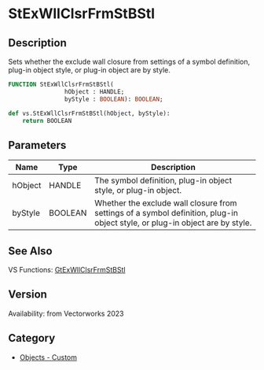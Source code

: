 # StExWllClsrFrmStBStl

## Description
Sets whether the exclude wall closure from settings of a symbol definition, plug-in object style, or plug-in object are by style.

```pascal
FUNCTION StExWllClsrFrmStBStl(
				hObject : HANDLE;
				byStyle : BOOLEAN): BOOLEAN;
```

```python
def vs.StExWllClsrFrmStBStl(hObject, byStyle):
    return BOOLEAN
```

## Parameters
|Name|Type|Description|
|---|---|---|
|hObject|HANDLE|The symbol definition, plug-in object style, or plug-in object.|
|byStyle|BOOLEAN|Whether the exclude wall closure from settings of a symbol definition, plug-in object style, or plug-in object are by style.|

## See Also
VS Functions:
[GtExWllClsrFrmStBStl](GtExWllClsrFrmStBStl.md)

## Version
Availability: from Vectorworks 2023

## Category
* [Objects - Custom](../Categories/Objects%20-%20Custom.md)
